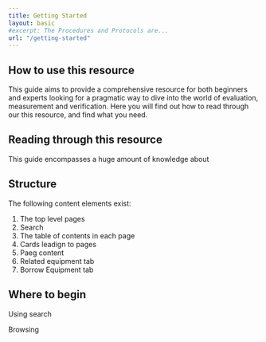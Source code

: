 ```yaml
---
title: Getting Started
layout: basic
#excerpt: The Procedures and Protocols are... 
url: "/getting-started"
---
```


## How to use this resource

This guide aims to provide a comprehensive resource for both beginners and experts looking for a pragmatic way to dive into the world of evaluation, measurement and verification. Here you will find out how to read through our this resource, and find what you need.

## Reading through this resource

This guide encompasses a huge amount of knowledge about

## Structure

The following content elements exist:

1. The top level pages
1. Search
1. The table of contents in each page
1. Cards leadign to pages
1. Paeg content
1. Related equipment tab
1. Borrow Equipment tab

## Where to begin

Using search

Browsing
